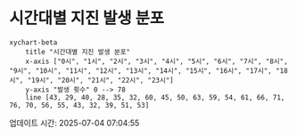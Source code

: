 # 시간대별 지진 발생 분포

```mermaid
xychart-beta
    title "시간대별 지진 발생 분포"
    x-axis ["0시", "1시", "2시", "3시", "4시", "5시", "6시", "7시", "8시", "9시", "10시", "11시", "12시", "13시", "14시", "15시", "16시", "17시", "18시", "19시", "20시", "21시", "22시", "23시"]
    y-axis "발생 횟수" 0 --> 78
    line [43, 29, 40, 28, 35, 32, 60, 45, 50, 63, 59, 54, 61, 66, 71, 76, 70, 56, 55, 43, 32, 39, 51, 53]
```

업데이트 시간: 2025-07-04 07:04:55
